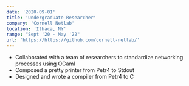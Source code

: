 ```yaml
---
date: '2020-09-01'
title: 'Undergraduate Researcher'
company: 'Cornell Netlab'
location: 'Ithaca, NY'
range: "Sept '20 - May '22"
url: 'https://https://github.com/cornell-netlab/'
---
```


- Collaborated with a team of researchers to standardize networking processes using OCaml
- Composed a pretty printer from Petr4 to Stdout
- Designed and wrote a compiler from Petr4 to C
